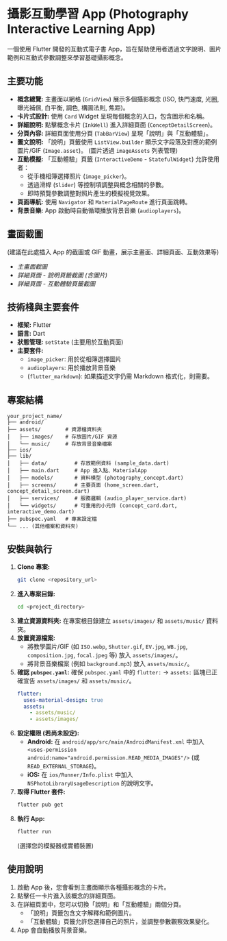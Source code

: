 # 攝影互動學習 App (Photography Interactive Learning App)

一個使用 Flutter 開發的互動式電子書 App，旨在幫助使用者透過文字說明、圖片範例和互動式參數調整來學習基礎攝影概念。

## 主要功能

* **概念總覽:** 主畫面以網格 (`GridView`) 展示多個攝影概念 (ISO, 快門速度, 光圈, 曝光補償, 白平衡, 調色, 構圖法則, 焦距)。
* **卡片式設計:** 使用 `Card` Widget 呈現每個概念的入口，包含圖示和名稱。
* **詳細說明:** 點擊概念卡片 (`InkWell`) 進入詳細頁面 (`ConceptDetailScreen`)。
* **分頁內容:** 詳細頁面使用分頁 (`TabBarView`) 呈現「說明」與「互動體驗」。
* **圖文說明:** 「說明」頁籤使用 `ListView.builder` 顯示文字段落及對應的範例圖片/GIF (`Image.asset`)。 (圖片透過 `imageAssets` 列表管理)
* **互動模擬:** 「互動體驗」頁籤 (`InteractiveDemo` - `StatefulWidget`) 允許使用者：
    * 從手機相簿選擇照片 (`image_picker`)。
    * 透過滑桿 (`Slider`) 等控制項調整與概念相關的參數。
    * 即時預覽參數調整對照片產生的模擬視覺效果。
* **頁面導航:** 使用 `Navigator` 和 `MaterialPageRoute` 進行頁面跳轉。
* **背景音樂:** App 啟動時自動循環播放背景音樂 (`audioplayers`)。

## 畫面截圖

(建議在此處插入 App 的截圖或 GIF 動畫，展示主畫面、詳細頁面、互動效果等)

* *主畫面截圖*
* *詳細頁面 - 說明頁籤截圖 (含圖片)*
* *詳細頁面 - 互動體驗頁籤截圖*

## 技術棧與主要套件

* **框架:** Flutter
* **語言:** Dart
* **狀態管理:** `setState` (主要用於互動頁面)
* **主要套件:**
    * `image_picker`: 用於從相簿選擇圖片
    * `audioplayers`: 用於播放背景音樂
    * (`flutter_markdown`): 如果描述文字仍需 Markdown 格式化，則需要。

## 專案結構

```
your_project_name/
├── android/
├── assets/        # 資源檔資料夾
│   ├── images/    # 存放圖片/GIF 資源
│   └── music/     # 存放背景音樂檔案
├── ios/
├── lib/
│   ├── data/         # 存放範例資料 (sample_data.dart)
│   ├── main.dart     # App 進入點、MaterialApp
│   ├── models/       # 資料模型 (photography_concept.dart)
│   ├── screens/      # 主要頁面 (home_screen.dart, concept_detail_screen.dart)
│   ├── services/     # 服務邏輯 (audio_player_service.dart)
│   └── widgets/      # 可重用的小元件 (concept_card.dart, interactive_demo.dart)
├── pubspec.yaml   # 專案設定檔
└── ... (其他檔案和資料夾)
```

## 安裝與執行

1.  **Clone 專案:**
    ```bash
    git clone <repository_url>
    ```
2.  **進入專案目錄:**
    ```bash
    cd <project_directory>
    ```
3.  **建立資源資料夾:** 在專案根目錄建立 `assets/images/` 和 `assets/music/` 資料夾。
4.  **放置資源檔案:**
    * 將教學圖片/GIF (如 `ISO.webp`, `Shutter.gif`, `EV.jpg`, `WB.jpg`, `composition.jpg`, `focal.jpeg` 等) 放入 `assets/images/`。
    * 將背景音樂檔案 (例如 `background.mp3`) 放入 `assets/music/`。
5.  **確認 `pubspec.yaml`:** 確保 `pubspec.yaml` 中的 `flutter:` -> `assets:` 區塊已正確宣告 `assets/images/` 和 `assets/music/`。
    ```yaml
    flutter:
      uses-material-design: true
      assets:
        - assets/music/
        - assets/images/
    ```
6.  **設定權限 (若尚未設定):**
    * **Android:** 在 `android/app/src/main/AndroidManifest.xml` 中加入 `<uses-permission android:name="android.permission.READ_MEDIA_IMAGES"/>` (或 `READ_EXTERNAL_STORAGE`)。
    * **iOS:** 在 `ios/Runner/Info.plist` 中加入 `NSPhotoLibraryUsageDescription` 的說明文字。
7.  **取得 Flutter 套件:**
    ```bash
    flutter pub get
    ```
8.  **執行 App:**
    ```bash
    flutter run
    ```
    (選擇您的模擬器或實體裝置)

## 使用說明

1.  啟動 App 後，您會看到主畫面顯示各種攝影概念的卡片。
2.  點擊任一卡片進入該概念的詳細頁面。
3.  在詳細頁面中，您可以切換「說明」和「互動體驗」兩個分頁。
    * 「說明」頁籤包含文字解釋和範例圖片。
    * 「互動體驗」頁籤允許您選擇自己的照片，並調整參數觀察效果變化。
4.  App 會自動播放背景音樂。

